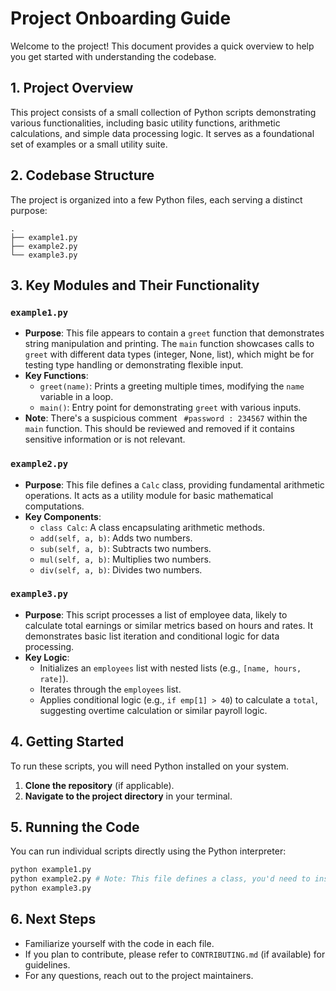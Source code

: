 # Project Onboarding Guide

Welcome to the project! This document provides a quick overview to help you get started with understanding the codebase.

## 1. Project Overview

This project consists of a small collection of Python scripts demonstrating various functionalities, including basic utility functions, arithmetic calculations, and simple data processing logic. It serves as a foundational set of examples or a small utility suite.

## 2. Codebase Structure

The project is organized into a few Python files, each serving a distinct purpose:

```
.
├── example1.py
├── example2.py
└── example3.py
```

## 3. Key Modules and Their Functionality

### `example1.py`

*   **Purpose**: This file appears to contain a `greet` function that demonstrates string manipulation and printing. The `main` function showcases calls to `greet` with different data types (integer, None, list), which might be for testing type handling or demonstrating flexible input. 
*   **Key Functions**: 
    *   `greet(name)`: Prints a greeting multiple times, modifying the `name` variable in a loop.
    *   `main()`: Entry point for demonstrating `greet` with various inputs.
*   **Note**: There's a suspicious comment ` #password : 234567` within the `main` function. This should be reviewed and removed if it contains sensitive information or is not relevant.

### `example2.py`

*   **Purpose**: This file defines a `Calc` class, providing fundamental arithmetic operations. It acts as a utility module for basic mathematical computations.
*   **Key Components**: 
    *   `class Calc`: A class encapsulating arithmetic methods.
    *   `add(self, a, b)`: Adds two numbers.
    *   `sub(self, a, b)`: Subtracts two numbers.
    *   `mul(self, a, b)`: Multiplies two numbers.
    *   `div(self, a, b)`: Divides two numbers.

### `example3.py`

*   **Purpose**: This script processes a list of employee data, likely to calculate total earnings or similar metrics based on hours and rates. It demonstrates basic list iteration and conditional logic for data processing.
*   **Key Logic**: 
    *   Initializes an `employees` list with nested lists (e.g., `[name, hours, rate]`).
    *   Iterates through the `employees` list.
    *   Applies conditional logic (e.g., `if emp[1] > 40`) to calculate a `total`, suggesting overtime calculation or similar payroll logic.

## 4. Getting Started

To run these scripts, you will need Python installed on your system. 

1.  **Clone the repository** (if applicable).
2.  **Navigate to the project directory** in your terminal.

## 5. Running the Code

You can run individual scripts directly using the Python interpreter:

```bash
python example1.py
python example2.py # Note: This file defines a class, you'd need to instantiate and call methods to see output.
python example3.py
```

## 6. Next Steps

*   Familiarize yourself with the code in each file.
*   If you plan to contribute, please refer to `CONTRIBUTING.md` (if available) for guidelines.
*   For any questions, reach out to the project maintainers.